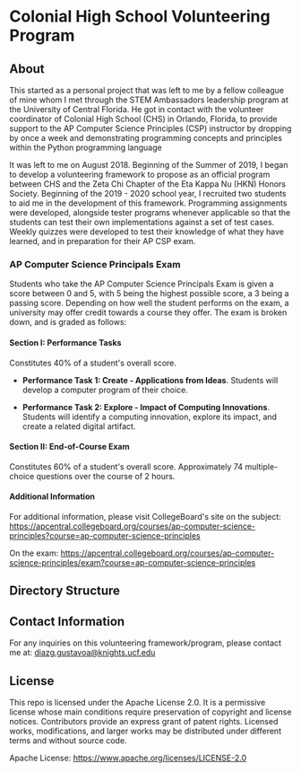 # Colonial High School Volunteering Program

## About
This started as a personal project that was left to me by a fellow colleague of mine whom I met through the STEM Ambassadors leadership program at the University of Central Florida. He got in contact with the volunteer coordinator of Colonial High School (CHS) in Orlando, Florida, to provide support to the AP Computer Science Principles (CSP) instructor by dropping by once a week and demonstrating programming concepts and principles within the Python programming language

It was left to me on August 2018. Beginning of the Summer of 2019, I began to develop a volunteering framework to propose as an official program between CHS and the Zeta Chi Chapter of the Eta Kappa Nu (HKN) Honors Society. Beginning of the 2019 - 2020 school year, I recruited two students to aid me in the development of this framework. Programming assignments were developed, alongside tester programs whenever applicable so that the students can test their own implementations against a set of test cases. Weekly quizzes were developed to test their knowledge of what they have learned, and in preparation for their AP CSP exam.

### AP Computer Science Principals Exam

Students who take the AP Computer Science Principals Exam is given a score between 0 and 5, with 5 being the highest possible score, a 3 being a passing score. Depending on how well the student performs on the exam, a university may offer credit towards a course they offer. The exam is broken down, and is graded as follows:

#### Section I: Performance Tasks

Constitutes 40% of a student's overall score.

- **Performance Task 1: Create - Applications from Ideas**. Students will develop a computer program of their choice.

- **Performance Task 2: Explore - Impact of Computing Innovations**. Students will identify a computing innovation, explore its impact, and create a related digital artifact.

#### Section II: End-of-Course Exam

Constitutes 60% of a student's overall score. Approximately 74 multiple-choice questions over the course of 2 hours.

#### Additional Information

For additional information, please visit CollegeBoard's site on the subject: https://apcentral.collegeboard.org/courses/ap-computer-science-principles?course=ap-computer-science-principles

On the exam: https://apcentral.collegeboard.org/courses/ap-computer-science-principles/exam?course=ap-computer-science-principles

## Directory Structure

## Contact Information

For any inquiries on this volunteering framework/program, please contact me at: diazg.gustavoa@knights.ucf.edu

## License

This repo is licensed under the Apache License 2.0. It is a permissive license whose main conditions require preservation of copyright and license notices. Contributors provide an express grant of patent rights. Licensed works, modifications, and larger works may be distributed under different terms and without source code.

Apache License: https://www.apache.org/licenses/LICENSE-2.0
